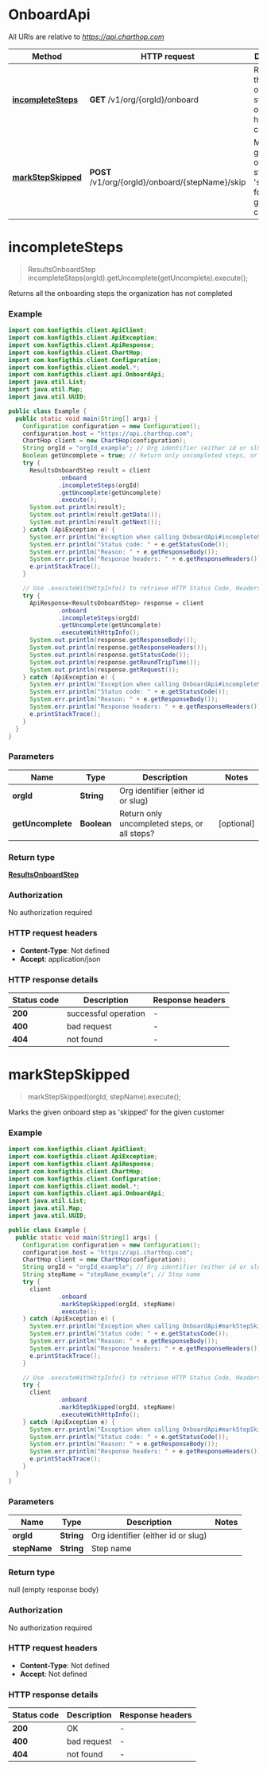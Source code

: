 # OnboardApi

All URIs are relative to *https://api.charthop.com*

| Method | HTTP request | Description |
|------------- | ------------- | -------------|
| [**incompleteSteps**](OnboardApi.md#incompleteSteps) | **GET** /v1/org/{orgId}/onboard | Returns all the onboarding steps the organization has not completed |
| [**markStepSkipped**](OnboardApi.md#markStepSkipped) | **POST** /v1/org/{orgId}/onboard/{stepName}/skip | Marks the given onboard step as &#39;skipped&#39; for the given customer |


<a name="incompleteSteps"></a>
# **incompleteSteps**
> ResultsOnboardStep incompleteSteps(orgId).getUncomplete(getUncomplete).execute();

Returns all the onboarding steps the organization has not completed



### Example
```java
import com.konfigthis.client.ApiClient;
import com.konfigthis.client.ApiException;
import com.konfigthis.client.ApiResponse;
import com.konfigthis.client.ChartHop;
import com.konfigthis.client.Configuration;
import com.konfigthis.client.model.*;
import com.konfigthis.client.api.OnboardApi;
import java.util.List;
import java.util.Map;
import java.util.UUID;

public class Example {
  public static void main(String[] args) {
    Configuration configuration = new Configuration();
    configuration.host = "https://api.charthop.com";
    ChartHop client = new ChartHop(configuration);
    String orgId = "orgId_example"; // Org identifier (either id or slug)
    Boolean getUncomplete = true; // Return only uncompleted steps, or all steps?
    try {
      ResultsOnboardStep result = client
              .onboard
              .incompleteSteps(orgId)
              .getUncomplete(getUncomplete)
              .execute();
      System.out.println(result);
      System.out.println(result.getData());
      System.out.println(result.getNext());
    } catch (ApiException e) {
      System.err.println("Exception when calling OnboardApi#incompleteSteps");
      System.err.println("Status code: " + e.getStatusCode());
      System.err.println("Reason: " + e.getResponseBody());
      System.err.println("Response headers: " + e.getResponseHeaders());
      e.printStackTrace();
    }

    // Use .executeWithHttpInfo() to retrieve HTTP Status Code, Headers and Request
    try {
      ApiResponse<ResultsOnboardStep> response = client
              .onboard
              .incompleteSteps(orgId)
              .getUncomplete(getUncomplete)
              .executeWithHttpInfo();
      System.out.println(response.getResponseBody());
      System.out.println(response.getResponseHeaders());
      System.out.println(response.getStatusCode());
      System.out.println(response.getRoundTripTime());
      System.out.println(response.getRequest());
    } catch (ApiException e) {
      System.err.println("Exception when calling OnboardApi#incompleteSteps");
      System.err.println("Status code: " + e.getStatusCode());
      System.err.println("Reason: " + e.getResponseBody());
      System.err.println("Response headers: " + e.getResponseHeaders());
      e.printStackTrace();
    }
  }
}

```

### Parameters

| Name | Type | Description  | Notes |
|------------- | ------------- | ------------- | -------------|
| **orgId** | **String**| Org identifier (either id or slug) | |
| **getUncomplete** | **Boolean**| Return only uncompleted steps, or all steps? | [optional] |

### Return type

[**ResultsOnboardStep**](ResultsOnboardStep.md)

### Authorization

No authorization required

### HTTP request headers

 - **Content-Type**: Not defined
 - **Accept**: application/json

### HTTP response details
| Status code | Description | Response headers |
|-------------|-------------|------------------|
| **200** | successful operation |  -  |
| **400** | bad request |  -  |
| **404** | not found |  -  |

<a name="markStepSkipped"></a>
# **markStepSkipped**
> markStepSkipped(orgId, stepName).execute();

Marks the given onboard step as &#39;skipped&#39; for the given customer



### Example
```java
import com.konfigthis.client.ApiClient;
import com.konfigthis.client.ApiException;
import com.konfigthis.client.ApiResponse;
import com.konfigthis.client.ChartHop;
import com.konfigthis.client.Configuration;
import com.konfigthis.client.model.*;
import com.konfigthis.client.api.OnboardApi;
import java.util.List;
import java.util.Map;
import java.util.UUID;

public class Example {
  public static void main(String[] args) {
    Configuration configuration = new Configuration();
    configuration.host = "https://api.charthop.com";
    ChartHop client = new ChartHop(configuration);
    String orgId = "orgId_example"; // Org identifier (either id or slug)
    String stepName = "stepName_example"; // Step name
    try {
      client
              .onboard
              .markStepSkipped(orgId, stepName)
              .execute();
    } catch (ApiException e) {
      System.err.println("Exception when calling OnboardApi#markStepSkipped");
      System.err.println("Status code: " + e.getStatusCode());
      System.err.println("Reason: " + e.getResponseBody());
      System.err.println("Response headers: " + e.getResponseHeaders());
      e.printStackTrace();
    }

    // Use .executeWithHttpInfo() to retrieve HTTP Status Code, Headers and Request
    try {
      client
              .onboard
              .markStepSkipped(orgId, stepName)
              .executeWithHttpInfo();
    } catch (ApiException e) {
      System.err.println("Exception when calling OnboardApi#markStepSkipped");
      System.err.println("Status code: " + e.getStatusCode());
      System.err.println("Reason: " + e.getResponseBody());
      System.err.println("Response headers: " + e.getResponseHeaders());
      e.printStackTrace();
    }
  }
}

```

### Parameters

| Name | Type | Description  | Notes |
|------------- | ------------- | ------------- | -------------|
| **orgId** | **String**| Org identifier (either id or slug) | |
| **stepName** | **String**| Step name | |

### Return type

null (empty response body)

### Authorization

No authorization required

### HTTP request headers

 - **Content-Type**: Not defined
 - **Accept**: Not defined

### HTTP response details
| Status code | Description | Response headers |
|-------------|-------------|------------------|
| **200** | OK |  -  |
| **400** | bad request |  -  |
| **404** | not found |  -  |

